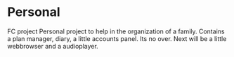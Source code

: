 # Personal
FC project
Personal project to help in the organization of a family. Contains a plan manager, diary, a little accounts panel. Its no over. Next will be a little webbrowser and a audioplayer.
